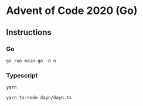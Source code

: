 # Advent of Code 2020 (Go)

## Instructions

### Go

`go run main.go -d n`

### Typescript

`yarn`

`yarn ts-node dayn/dayn.ts`
